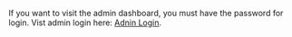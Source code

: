 If you want to visit the admin dashboard, you must have the password for login. Vist admin login here:  [Adnin Login](https://nexlo-e-commerce.vercel.app/admin/login).
